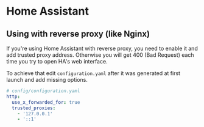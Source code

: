 # Home Assistant

## Using with reverse proxy (like Nginx)

If you're using Home Assistant with reverse proxy, you need to enable it and add trusted proxy address. Otherwise you
will get 400 (Bad Request) each time you try to open HA's web interface.

To achieve that edit `configuration.yaml` after it was generated at first launch and add missing options.

```yaml
# config/configuration.yaml
http:                                                                                                                                                        
  use_x_forwarded_for: true                                                                                                                                  
  trusted_proxies:                                                                                                                                           
    - '127.0.0.1'                                                                                                                                            
    - '::1'
```
